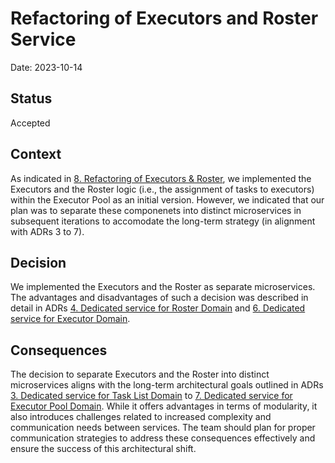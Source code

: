 # Refactoring of Executors and Roster Service

Date: 2023-10-14

## Status

Accepted

## Context

As indicated in [8. Refactoring of Executors & Roster](0008-implementing-executors-and-assignment-logic-within-executor-pool-domain.md), we implemented the Executors and the Roster logic (i.e., the assignment of tasks to executors) within the Executor Pool as an initial version. However, we indicated that our plan was to separate these componenets into distinct microservices in subsequent iterations to accomodate the long-term strategy (in alignment with ADRs 3 to 7).  

## Decision

We implemented the Executors and the Roster as separate microservices. The advantages and disadvantages of such a decision was described in detail in ADRs [4. Dedicated service for Roster Domain](0004-dedicated-service-for-roster-domain.md) and [6. Dedicated service for Executor Domain](0006-dedicated-service-for-executor-domain). 

## Consequences

The decision to separate Executors and the Roster into distinct microservices aligns with the long-term architectural goals outlined in ADRs [3. Dedicated service for Task List Domain](0003-dedicated-service-for-task-list-domain.md) to [7. Dedicated service for Executor Pool Domain](0007-dedicated-service-for-executor-pool-domain.md). While it offers advantages in terms of modularity, it also introduces challenges related to increased complexity and communication needs between services. The team should plan for proper communication strategies to address these consequences effectively and ensure the success of this architectural shift.
